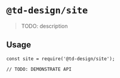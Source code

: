 # `@td-design/site`

> TODO: description

## Usage

```
const site = require('@td-design/site');

// TODO: DEMONSTRATE API
```
